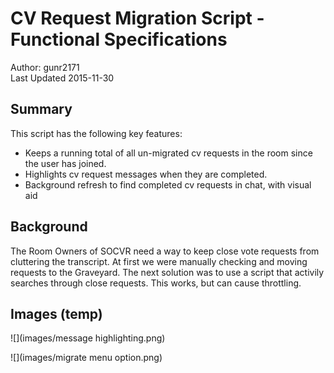 # CV Request Migration Script - Functional Specifications

Author: gunr2171  
Last Updated 2015-11-30

## Summary
This script has the following key features:

* Keeps a running total of all un-migrated cv requests in the room since the user has joined.
* Highlights cv request messages when they are completed.
* Background refresh to find completed cv requests in chat, with visual aid

## Background

The Room Owners of SOCVR need a way to keep close vote requests from cluttering the transcript. At first we were manually checking and moving requests to the Graveyard. The next solution was to use a script that activily searches through close requests. This works, but can cause throttling.

## Images (temp)

![](images/message highlighting.png)

![](images/migrate menu option.png)
